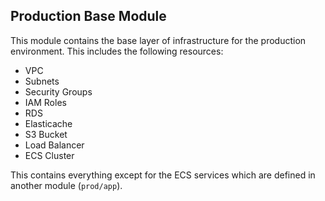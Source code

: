 ## Production Base Module

This module contains the base layer of infrastructure for the production environment. This includes the following resources:

- VPC
- Subnets
- Security Groups
- IAM Roles
- RDS
- Elasticache
- S3 Bucket
- Load Balancer
- ECS Cluster

This contains everything except for the ECS services which are defined in another module (`prod/app`).